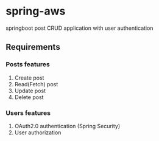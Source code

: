 # spring-aws
springboot post CRUD application with user authentication


## Requirements
### Posts features
1. Create post
2. Read(Fetch) post
3. Update post
4. Delete post

### Users features
1. OAuth2.0 authentication (Spring Security)
2. User authorization
